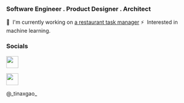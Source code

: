 ### Software Engineer . Product Designer . Architect

🚀  I'm currently working on [a restaurant task manager](http://tinagao.com)
⚡  Interested in machine learning.

    
### Socials
    
    
   <a href="https://https://tinaxgao.hashnode.dev/.hashnode.dev" target="_blank" rel="noreferrer"><img src="https://raw.githubusercontent.com/danielcranney/readme-generator/main/public/icons/socials/hashnode.svg" width="32" height="32" /></a>
    
   <a href="https://www.linkedin.com/in/tinaxg" target="_blank" rel="noreferrer"><img src="https://raw.githubusercontent.com/danielcranney/readme-generator/main/public/icons/socials/linkedin.svg" width="32" height="32" /></a></p>

<p align="left"> @_tinaxgao_
